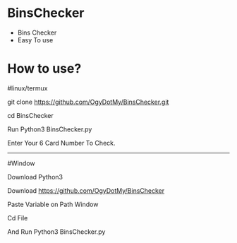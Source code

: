 # BinsChecker

- Bins Checker
- Easy To use

# How to use?

#linux/termux

git clone https://github.com/OgyDotMy/BinsChecker.git

cd BinsChecker

Run Python3 BinsChecker.py

Enter Your 6 Card Number To Check.


----------------------------------------


#Window

Download Python3

Download https://github.com/OgyDotMy/BinsChecker

Paste Variable on Path Window

Cd File

And Run Python3 BinsChecker.py
